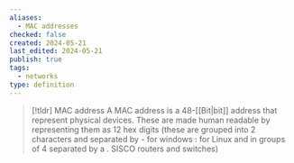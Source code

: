 ```yaml
---
aliases:
  - MAC addresses
checked: false
created: 2024-05-21
last_edited: 2024-05-21
publish: true
tags:
  - networks
type: definition
---
```

>[!tldr] MAC address
>A MAC address is a 48-[[Bit|bit]] address that represent physical devices. These are made human readable by representing them as 12 hex digits (these are grouped into 2 characters and separated by - for windows : for Linux and in groups of 4 separated by a . SISCO routers and switches)

